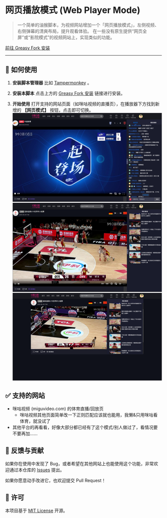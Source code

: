 # 网页播放模式 (Web Player Mode)

> 一个简单的油猴脚本，为视频网站增加一个「网页播放模式」，左侧视频、右侧弹幕的清爽布局，提升观看体验。
> 在一些没有原生提供“网页全屏”或“影院模式”的视频网站上，实现类似的功能。

[前往 Greasy Fork 安装](https://greasyfork.org/zh-CN/scripts/541105)

---

## 🚀 如何使用

1.  **安装脚本管理器**
    比如 [Tampermonkey](https://www.tampermonkey.net/) 。

2.  **安装本脚本**
    点击上方的 [Greasy Fork 安装](https://greasyfork.org/zh-CN/scripts/541105) 链接进行安装。

3.  **开始使用**
    打开支持的网站页面（如咪咕视频的直播页），在播放器下方找到新增的 **【网页模式】** 按钮，点击即可切换。
![alt text](<img/屏幕截图 2025-06-29 195522.png>)
![alt text](<img/屏幕截图 2025-06-29 195615.png>)    
![alt text](<img/屏幕截图 2025-06-29 195630.png>) 

## ✅ 支持的网站

- 咪咕视频 (miguvideo.com) 的体育直播/回放页
   - 咪咕视频其他页面简单改一下正则匹配应该就也能用，我懒&只用咪咕看体育，就没试了
- 其他平台的再看看，好像大部分都已经有了这个模式/别人做过了，看情况要不要再加……

## 💬 反馈与贡献


如果你在使用中发现了 Bug，或者希望在其他网站上也能使用这个功能，非常欢迎通过本仓库的 [Issues](https://github.com/ienone/WebPlayerMode/issues) 提出。

如果你愿意动手改进它，也欢迎提交 Pull Request！

## 📄 许可

本项目基于 [MIT License](LICENSE) 开源。
